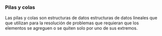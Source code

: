 ### Pilas y colas

Las pilas y colas son estructuras de datos estructuras de datos lineales que que utilizan para la resolución de problemas que requieran que los elementos se agreguen o se quiten solo por uno de sus extremos.